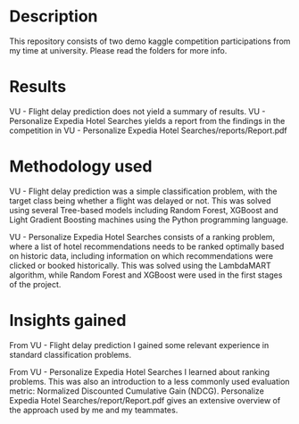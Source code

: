 #  Description
This repository consists of two demo kaggle competition participations from my time at university. Please read the folders for more info.
# Results
VU - Flight delay prediction does not yield a summary of results. VU - Personalize Expedia Hotel Searches yields a report from the findings in the competition in VU - Personalize Expedia Hotel Searches/reports/Report.pdf
# Methodology used
VU - Flight delay prediction was a simple classification problem, with the target class being whether a flight was delayed or not. This was solved using several Tree-based models including Random Forest, XGBoost and Light Gradient Boosting machines using the Python programming language.

VU - Personalize Expedia Hotel Searches consists of a ranking problem, where a list of hotel recommendations needs to be ranked optimally based on historic data, including information on which recommendations were clicked or booked historically. This was solved using the LambdaMART algorithm, while Random Forest and XGBoost were used in the first stages of the project.
# Insights gained
From VU - Flight delay prediction I gained some relevant experience in standard classification problems.  

From VU - Personalize Expedia Hotel Searches I learned about ranking problems. This was also an introduction to a less commonly used evaluation metric: Normalized Discounted Cumulative Gain (NDCG). Personalize Expedia Hotel Searches/report/Report.pdf gives an extensive overview of the approach used by me and my teammates.
